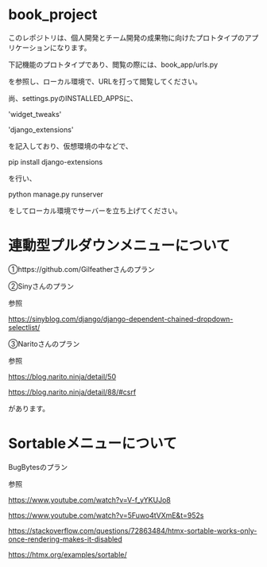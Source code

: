 # book_project
このレポジトリは、個人開発とチーム開発の成果物に向けたプロトタイプのアプリケーションになります。

下記機能のプロトタイプであり、閲覧の際には、book_app/urls.py

を参照し、ローカル環境で、URLを打って閲覧してください。

尚、settings.pyのINSTALLED_APPSに、

'widget_tweaks'

'django_extensions'

を記入しており、仮想環境の中などで、

pip install django-extensions

を行い、

python manage.py runserver

をしてローカル環境でサーバーを立ち上げてください。

# 連動型プルダウンメニューについて

①https://github.com/Gilfeatherさんのプラン

②Sinyさんのプラン

参照

https://sinyblog.com/django/django-dependent-chained-dropdown-selectlist/

③Naritoさんのプラン

参照

https://blog.narito.ninja/detail/50

https://blog.narito.ninja/detail/88/#csrf

があります。



# Sortableメニューについて

BugBytesのプラン

参照

https://www.youtube.com/watch?v=V-f_yYKUJo8

https://www.youtube.com/watch?v=5Fuwo4tVXmE&t=952s

https://stackoverflow.com/questions/72863484/htmx-sortable-works-only-once-rendering-makes-it-disabled

https://htmx.org/examples/sortable/

